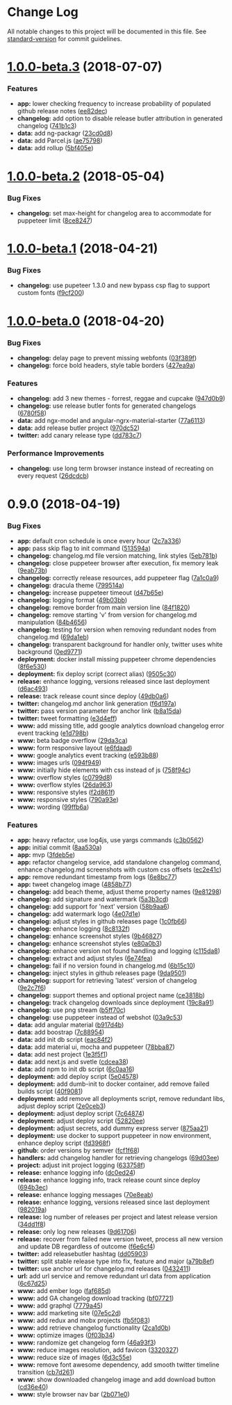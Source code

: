 # Change Log

All notable changes to this project will be documented in this file. See [standard-version](https://github.com/conventional-changelog/standard-version) for commit guidelines.

<a name="1.0.0-beta.3"></a>
# [1.0.0-beta.3](https://github.com/tomastrajan/releasebot/compare/v1.0.0-beta.2...v1.0.0-beta.3) (2018-07-07)


### Features

* **app:** lower checking frequency to increase probability of populated github release notes ([ee82dec](https://github.com/tomastrajan/releasebot/commit/ee82dec))
* **changelog:** add option to disable release butler attribution in generated changelog ([741b1c3](https://github.com/tomastrajan/releasebot/commit/741b1c3))
* **data:** add ng-packagr ([23cd0d8](https://github.com/tomastrajan/releasebot/commit/23cd0d8))
* **data:** add Parcel.js ([ae75798](https://github.com/tomastrajan/releasebot/commit/ae75798))
* **data:** add rollup ([5bf405e](https://github.com/tomastrajan/releasebot/commit/5bf405e))



<a name="1.0.0-beta.2"></a>
# [1.0.0-beta.2](https://github.com/tomastrajan/releasebot/compare/v1.0.0-beta.1...v1.0.0-beta.2) (2018-05-04)


### Bug Fixes

* **changelog:** set max-height for changelog area to accommodate for puppeteer limit ([8ce8247](https://github.com/tomastrajan/releasebot/commit/8ce8247))



<a name="1.0.0-beta.1"></a>
# [1.0.0-beta.1](https://github.com/tomastrajan/releasebot/compare/v1.0.0-beta.0...v1.0.0-beta.1) (2018-04-21)


### Bug Fixes

* **changelog:** use pupeteer 1.3.0 and new bypass csp flag to support custom fonts ([f9cf200](https://github.com/tomastrajan/releasebot/commit/f9cf200))



<a name="1.0.0-beta.0"></a>
# [1.0.0-beta.0](https://github.com/tomastrajan/releasebot/compare/v0.9.0...v1.0.0-beta.0) (2018-04-20)


### Bug Fixes

* **changelog:** delay page to prevent missing webfonts ([03f389f](https://github.com/tomastrajan/releasebot/commit/03f389f))
* **changelog:** force bold headers, style table borders ([427ea9a](https://github.com/tomastrajan/releasebot/commit/427ea9a))


### Features

* **changelog:** add 3 new themes - forrest, reggae and cupcake ([947d0b9](https://github.com/tomastrajan/releasebot/commit/947d0b9))
* **changelog:** use release butler fonts for generated changelogs ([6780f58](https://github.com/tomastrajan/releasebot/commit/6780f58))
* **data:** add ngx-model and angular-ngrx-material-starter ([77a6113](https://github.com/tomastrajan/releasebot/commit/77a6113))
* **data:** add release butler project ([970dc52](https://github.com/tomastrajan/releasebot/commit/970dc52))
* **twitter:** add canary release type ([dd783c7](https://github.com/tomastrajan/releasebot/commit/dd783c7))


### Performance Improvements

* **changelog:** use long term browser instance instead of recreating on every request ([26dcdcb](https://github.com/tomastrajan/releasebot/commit/26dcdcb))



<a name="0.9.0"></a>
# 0.9.0 (2018-04-19)


### Bug Fixes

* **app:** default cron schedule is once every hour ([2c7a336](https://github.com/tomastrajan/releasebot/commit/2c7a336))
* **app:** pass skip flag to init command ([513594a](https://github.com/tomastrajan/releasebot/commit/513594a))
* **changelog:** changelog.md file version matching, link styles ([5eb781b](https://github.com/tomastrajan/releasebot/commit/5eb781b))
* **changelog:** close puppeteer browser after execution, fix memory leak ([9eab73b](https://github.com/tomastrajan/releasebot/commit/9eab73b))
* **changelog:** correctly release resources, add puppeteer flag ([7a1c0a9](https://github.com/tomastrajan/releasebot/commit/7a1c0a9))
* **changelog:** dracula theme ([799514a](https://github.com/tomastrajan/releasebot/commit/799514a))
* **changelog:** increase puppeteer timeout ([d47b65e](https://github.com/tomastrajan/releasebot/commit/d47b65e))
* **changelog:** logging format ([49b03bb](https://github.com/tomastrajan/releasebot/commit/49b03bb))
* **changelog:** remove border from main version line ([84f1820](https://github.com/tomastrajan/releasebot/commit/84f1820))
* **changelog:** remove starting 'v' from version for changelog.md manipulation ([84b4656](https://github.com/tomastrajan/releasebot/commit/84b4656))
* **changelog:** testing for version when removing redundant nodes from changelog.md ([69da1eb](https://github.com/tomastrajan/releasebot/commit/69da1eb))
* **changelog:** transparent background for handler only, twitter uses white background ([0ed9771](https://github.com/tomastrajan/releasebot/commit/0ed9771))
* **deployment:** docker install missing puppeteer chrome dependencies ([8f6e530](https://github.com/tomastrajan/releasebot/commit/8f6e530))
* **deployment:** fix deploy script (correct alias) ([9505c30](https://github.com/tomastrajan/releasebot/commit/9505c30))
* **release:** enhance logging, versions released since last deployment ([d6ac493](https://github.com/tomastrajan/releasebot/commit/d6ac493))
* **release:** track release count since deploy ([49db0a6](https://github.com/tomastrajan/releasebot/commit/49db0a6))
* **twitter:** changelog.md anchor link generation ([f6d197a](https://github.com/tomastrajan/releasebot/commit/f6d197a))
* **twitter:** pass version parameter for anchor link ([b8a15da](https://github.com/tomastrajan/releasebot/commit/b8a15da))
* **twitter:** tweet formatting ([e3d4eff](https://github.com/tomastrajan/releasebot/commit/e3d4eff))
* **www:** add missing title, add google analytics download changelog error event tracking ([e1d798b](https://github.com/tomastrajan/releasebot/commit/e1d798b))
* **www:** beta badge overflow ([29da3ca](https://github.com/tomastrajan/releasebot/commit/29da3ca))
* **www:** form responsive layout ([e6fdaad](https://github.com/tomastrajan/releasebot/commit/e6fdaad))
* **www:** google analytics event tracking ([e593b88](https://github.com/tomastrajan/releasebot/commit/e593b88))
* **www:** images urls ([094f949](https://github.com/tomastrajan/releasebot/commit/094f949))
* **www:** initially hide elements with css instead of js ([758f94c](https://github.com/tomastrajan/releasebot/commit/758f94c))
* **www:** overflow styles ([c0799d8](https://github.com/tomastrajan/releasebot/commit/c0799d8))
* **www:** overflow styles ([26da963](https://github.com/tomastrajan/releasebot/commit/26da963))
* **www:** responsive styles ([f2d861f](https://github.com/tomastrajan/releasebot/commit/f2d861f))
* **www:** responsive styles ([790a93e](https://github.com/tomastrajan/releasebot/commit/790a93e))
* **www:** wording ([99ffb6a](https://github.com/tomastrajan/releasebot/commit/99ffb6a))


### Features

* **app:** heavy refactor, use log4js, use yargs commands ([c3b0562](https://github.com/tomastrajan/releasebot/commit/c3b0562))
* **app:** initial commit ([8aa530a](https://github.com/tomastrajan/releasebot/commit/8aa530a))
* **app:** mvp ([3fdeb5e](https://github.com/tomastrajan/releasebot/commit/3fdeb5e))
* **app:** refactor changelog service, add standalone changelog command, enhance changelog.md screenshots with custom css offsets ([ec2e41c](https://github.com/tomastrajan/releasebot/commit/ec2e41c))
* **app:** remove redundant timestamp from logs ([6e8bc77](https://github.com/tomastrajan/releasebot/commit/6e8bc77))
* **app:** tweet changelog image ([4858b77](https://github.com/tomastrajan/releasebot/commit/4858b77))
* **changelog:** add beach theme, adjust theme property names ([9e81298](https://github.com/tomastrajan/releasebot/commit/9e81298))
* **changelog:** add signature and watermark ([5a3b3cd](https://github.com/tomastrajan/releasebot/commit/5a3b3cd))
* **changelog:** add support for 'next' version ([58b9aa6](https://github.com/tomastrajan/releasebot/commit/58b9aa6))
* **changelog:** add watermark logo ([4e07d1e](https://github.com/tomastrajan/releasebot/commit/4e07d1e))
* **changelog:** adjust styles in github releases page ([1c0fb66](https://github.com/tomastrajan/releasebot/commit/1c0fb66))
* **changelog:** enhance logging ([8c8132f](https://github.com/tomastrajan/releasebot/commit/8c8132f))
* **changelog:** enhance screenshot styles ([9b46827](https://github.com/tomastrajan/releasebot/commit/9b46827))
* **changelog:** enhance screenshot styles ([e80a0b3](https://github.com/tomastrajan/releasebot/commit/e80a0b3))
* **changelog:** enhance version not found handling and logging ([c115da8](https://github.com/tomastrajan/releasebot/commit/c115da8))
* **changelog:** extract and adjust styles ([6e74fea](https://github.com/tomastrajan/releasebot/commit/6e74fea))
* **changelog:** fail if no version found in changelog.md ([6b15c10](https://github.com/tomastrajan/releasebot/commit/6b15c10))
* **changelog:** inject styles in github releases page ([9da9501](https://github.com/tomastrajan/releasebot/commit/9da9501))
* **changelog:** support for retrieving 'latest' version of changelog ([9e2c7f6](https://github.com/tomastrajan/releasebot/commit/9e2c7f6))
* **changelog:** support themes and optional project name ([ce3818b](https://github.com/tomastrajan/releasebot/commit/ce3818b))
* **changelog:** track changelog downloads since deployment ([19c8a91](https://github.com/tomastrajan/releasebot/commit/19c8a91))
* **changelog:** use png stream ([b5ff70c](https://github.com/tomastrajan/releasebot/commit/b5ff70c))
* **changelog:** use puppeteer instead of webshot ([03a9c53](https://github.com/tomastrajan/releasebot/commit/03a9c53))
* **data:** add angular material ([b917d4b](https://github.com/tomastrajan/releasebot/commit/b917d4b))
* **data:** add boostrap ([7c88954](https://github.com/tomastrajan/releasebot/commit/7c88954))
* **data:** add init db script ([eac84f2](https://github.com/tomastrajan/releasebot/commit/eac84f2))
* **data:** add material ui, mocha and puppeteer ([78bba87](https://github.com/tomastrajan/releasebot/commit/78bba87))
* **data:** add nest project ([1e3f5f1](https://github.com/tomastrajan/releasebot/commit/1e3f5f1))
* **data:** add next.js and svetle ([cdcea38](https://github.com/tomastrajan/releasebot/commit/cdcea38))
* **data:** add npm to init db script ([6c0aa16](https://github.com/tomastrajan/releasebot/commit/6c0aa16))
* **deployment:** add deploy script ([5e04578](https://github.com/tomastrajan/releasebot/commit/5e04578))
* **deployment:** add dumb-init to docker container, add remove failed builds script ([40f9081](https://github.com/tomastrajan/releasebot/commit/40f9081))
* **deployment:** add remove all deployments script, remove redundant libs, adjust deploy script ([2e0ceb3](https://github.com/tomastrajan/releasebot/commit/2e0ceb3))
* **deployment:** adjust deploy script ([7c64874](https://github.com/tomastrajan/releasebot/commit/7c64874))
* **deployment:** adjust deploy script ([52820ee](https://github.com/tomastrajan/releasebot/commit/52820ee))
* **deployment:** adjust secrets, add dummy express server ([875aa21](https://github.com/tomastrajan/releasebot/commit/875aa21))
* **deployment:** use docker to support puppeteer in now environment, enhance deploy script ([fd3968f](https://github.com/tomastrajan/releasebot/commit/fd3968f))
* **github:** order versions by semver ([fcf1f68](https://github.com/tomastrajan/releasebot/commit/fcf1f68))
* **handlers:** add changelog handler for retrieving changelogs ([69d03ee](https://github.com/tomastrajan/releasebot/commit/69d03ee))
* **project:** adjust init project logging ([633758f](https://github.com/tomastrajan/releasebot/commit/633758f))
* **release:** enhance logging info ([dc0ed24](https://github.com/tomastrajan/releasebot/commit/dc0ed24))
* **release:** enhance logging info, track release count since deploy ([694b3ec](https://github.com/tomastrajan/releasebot/commit/694b3ec))
* **release:** enhance logging messages ([70e8eab](https://github.com/tomastrajan/releasebot/commit/70e8eab))
* **release:** enhance logging, versions released since last deployment ([982019a](https://github.com/tomastrajan/releasebot/commit/982019a))
* **release:** log number of releases per project and latest release version ([34dd1f8](https://github.com/tomastrajan/releasebot/commit/34dd1f8))
* **release:** only log new releases ([9d61706](https://github.com/tomastrajan/releasebot/commit/9d61706))
* **release:** recover from failed new version tweet, process all new version and update DB regardless of outcome ([f6e6cf4](https://github.com/tomastrajan/releasebot/commit/f6e6cf4))
* **twitter:** add releasebutler hashtag ([dd05903](https://github.com/tomastrajan/releasebot/commit/dd05903))
* **twitter:** split stable release type into fix, feature and major ([a79b8ef](https://github.com/tomastrajan/releasebot/commit/a79b8ef))
* **twitter:** use anchor url for changelog.md releases ([0432411](https://github.com/tomastrajan/releasebot/commit/0432411))
* **url:** add url service and remove redundant url data from application ([6c67d25](https://github.com/tomastrajan/releasebot/commit/6c67d25))
* **www:** add ember logo ([faf685d](https://github.com/tomastrajan/releasebot/commit/faf685d))
* **www:** add GA changelog download tracking ([bf07721](https://github.com/tomastrajan/releasebot/commit/bf07721))
* **www:** add graphql ([7779a45](https://github.com/tomastrajan/releasebot/commit/7779a45))
* **www:** add marketing site ([07e5c2d](https://github.com/tomastrajan/releasebot/commit/07e5c2d))
* **www:** add redux and mobx projects ([fb5f083](https://github.com/tomastrajan/releasebot/commit/fb5f083))
* **www:** add retrieve changelog functionality ([2ca1d0b](https://github.com/tomastrajan/releasebot/commit/2ca1d0b))
* **www:** optimize images ([0f03b34](https://github.com/tomastrajan/releasebot/commit/0f03b34))
* **www:** randomize get changelog form ([46a93f3](https://github.com/tomastrajan/releasebot/commit/46a93f3))
* **www:** reduce images resolution, add favicon ([3320327](https://github.com/tomastrajan/releasebot/commit/3320327))
* **www:** reduce size of images ([6d3c55e](https://github.com/tomastrajan/releasebot/commit/6d3c55e))
* **www:** remove font awesome dependency, add smooth twitter timeline transition ([cb7d261](https://github.com/tomastrajan/releasebot/commit/cb7d261))
* **www:** show downloaded changelog image and add download button ([cd36e40](https://github.com/tomastrajan/releasebot/commit/cd36e40))
* **www:** style browser nav bar ([2b071e0](https://github.com/tomastrajan/releasebot/commit/2b071e0))
